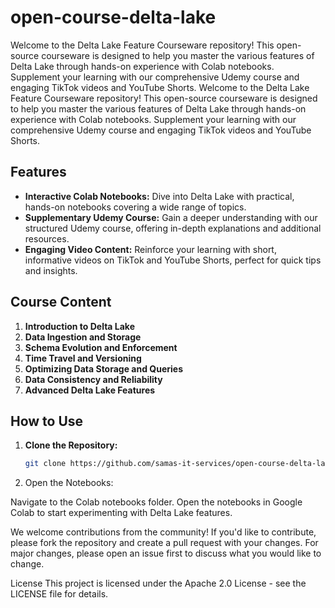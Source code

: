 # open-course-delta-lake
Welcome to the Delta Lake Feature Courseware repository! This open-source courseware is designed to help you master the various features of Delta Lake through hands-on experience with Colab notebooks. Supplement your learning with our comprehensive Udemy course and engaging TikTok videos and YouTube Shorts.
Welcome to the Delta Lake Feature Courseware repository! This open-source courseware is designed to help you master the various features of Delta Lake through hands-on experience with Colab notebooks. Supplement your learning with our comprehensive Udemy course and engaging TikTok videos and YouTube Shorts.

## Features

- **Interactive Colab Notebooks:** Dive into Delta Lake with practical, hands-on notebooks covering a wide range of topics.
- **Supplementary Udemy Course:** Gain a deeper understanding with our structured Udemy course, offering in-depth explanations and additional resources.
- **Engaging Video Content:** Reinforce your learning with short, informative videos on TikTok and YouTube Shorts, perfect for quick tips and insights.

## Course Content

1. **Introduction to Delta Lake**
2. **Data Ingestion and Storage**
3. **Schema Evolution and Enforcement**
4. **Time Travel and Versioning**
5. **Optimizing Data Storage and Queries**
6. **Data Consistency and Reliability**
7. **Advanced Delta Lake Features**

## How to Use

1. **Clone the Repository:**
   ```bash
   git clone https://github.com/samas-it-services/open-course-delta-lake.git
   ```

2. Open the Notebooks:

Navigate to the Colab notebooks folder.
Open the notebooks in Google Colab to start experimenting with Delta Lake features.

We welcome contributions from the community! If you'd like to contribute, please fork the repository and create a pull request with your changes. For major changes, please open an issue first to discuss what you would like to change.

License
This project is licensed under the Apache 2.0 License - see the LICENSE file for details.
